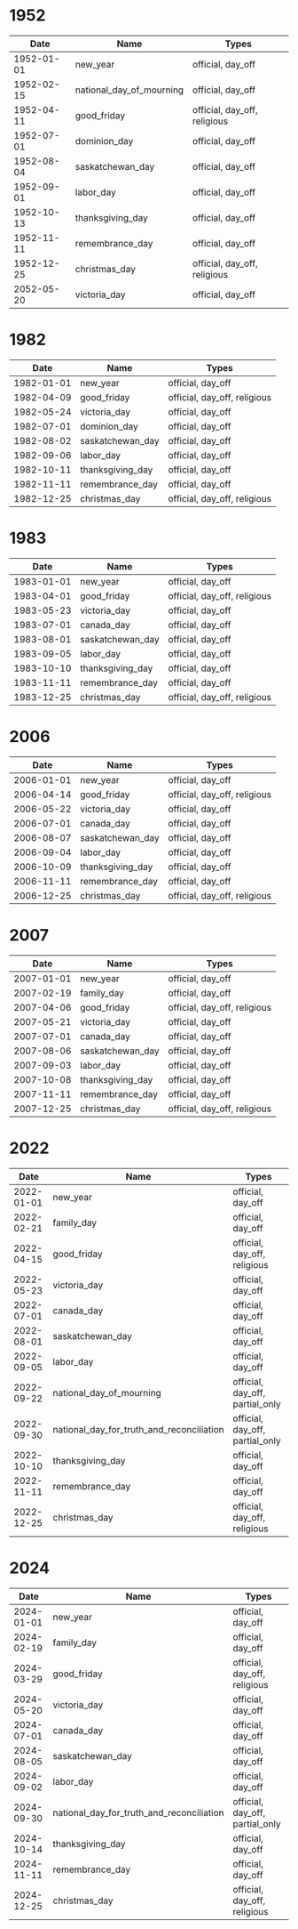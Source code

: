 # 1952

| Date       | Name                     | Types                        |
|------------|--------------------------|------------------------------|
| 1952-01-01 | new_year                 | official, day_off            |
| 1952-02-15 | national_day_of_mourning | official, day_off            |
| 1952-04-11 | good_friday              | official, day_off, religious |
| 1952-07-01 | dominion_day             | official, day_off            |
| 1952-08-04 | saskatchewan_day         | official, day_off            |
| 1952-09-01 | labor_day                | official, day_off            |
| 1952-10-13 | thanksgiving_day         | official, day_off            |
| 1952-11-11 | remembrance_day          | official, day_off            |
| 1952-12-25 | christmas_day            | official, day_off, religious |
| 2052-05-20 | victoria_day             | official, day_off            |

# 1982

| Date       | Name             | Types                        |
|------------|------------------|------------------------------|
| 1982-01-01 | new_year         | official, day_off            |
| 1982-04-09 | good_friday      | official, day_off, religious |
| 1982-05-24 | victoria_day     | official, day_off            |
| 1982-07-01 | dominion_day     | official, day_off            |
| 1982-08-02 | saskatchewan_day | official, day_off            |
| 1982-09-06 | labor_day        | official, day_off            |
| 1982-10-11 | thanksgiving_day | official, day_off            |
| 1982-11-11 | remembrance_day  | official, day_off            |
| 1982-12-25 | christmas_day    | official, day_off, religious |

# 1983

| Date       | Name             | Types                        |
|------------|------------------|------------------------------|
| 1983-01-01 | new_year         | official, day_off            |
| 1983-04-01 | good_friday      | official, day_off, religious |
| 1983-05-23 | victoria_day     | official, day_off            |
| 1983-07-01 | canada_day       | official, day_off            |
| 1983-08-01 | saskatchewan_day | official, day_off            |
| 1983-09-05 | labor_day        | official, day_off            |
| 1983-10-10 | thanksgiving_day | official, day_off            |
| 1983-11-11 | remembrance_day  | official, day_off            |
| 1983-12-25 | christmas_day    | official, day_off, religious |

# 2006

| Date       | Name             | Types                        |
|------------|------------------|------------------------------|
| 2006-01-01 | new_year         | official, day_off            |
| 2006-04-14 | good_friday      | official, day_off, religious |
| 2006-05-22 | victoria_day     | official, day_off            |
| 2006-07-01 | canada_day       | official, day_off            |
| 2006-08-07 | saskatchewan_day | official, day_off            |
| 2006-09-04 | labor_day        | official, day_off            |
| 2006-10-09 | thanksgiving_day | official, day_off            |
| 2006-11-11 | remembrance_day  | official, day_off            |
| 2006-12-25 | christmas_day    | official, day_off, religious |

# 2007

| Date       | Name             | Types                        |
|------------|------------------|------------------------------|
| 2007-01-01 | new_year         | official, day_off            |
| 2007-02-19 | family_day       | official, day_off            |
| 2007-04-06 | good_friday      | official, day_off, religious |
| 2007-05-21 | victoria_day     | official, day_off            |
| 2007-07-01 | canada_day       | official, day_off            |
| 2007-08-06 | saskatchewan_day | official, day_off            |
| 2007-09-03 | labor_day        | official, day_off            |
| 2007-10-08 | thanksgiving_day | official, day_off            |
| 2007-11-11 | remembrance_day  | official, day_off            |
| 2007-12-25 | christmas_day    | official, day_off, religious |

# 2022

| Date       | Name                                      | Types                           |
|------------|-------------------------------------------|---------------------------------|
| 2022-01-01 | new_year                                  | official, day_off               |
| 2022-02-21 | family_day                                | official, day_off               |
| 2022-04-15 | good_friday                               | official, day_off, religious    |
| 2022-05-23 | victoria_day                              | official, day_off               |
| 2022-07-01 | canada_day                                | official, day_off               |
| 2022-08-01 | saskatchewan_day                          | official, day_off               |
| 2022-09-05 | labor_day                                 | official, day_off               |
| 2022-09-22 | national_day_of_mourning                  | official, day_off, partial_only |
| 2022-09-30 | national_day_for_truth_and_reconciliation | official, day_off, partial_only |
| 2022-10-10 | thanksgiving_day                          | official, day_off               |
| 2022-11-11 | remembrance_day                           | official, day_off               |
| 2022-12-25 | christmas_day                             | official, day_off, religious    |

# 2024

| Date       | Name                                      | Types                           |
|------------|-------------------------------------------|---------------------------------|
| 2024-01-01 | new_year                                  | official, day_off               |
| 2024-02-19 | family_day                                | official, day_off               |
| 2024-03-29 | good_friday                               | official, day_off, religious    |
| 2024-05-20 | victoria_day                              | official, day_off               |
| 2024-07-01 | canada_day                                | official, day_off               |
| 2024-08-05 | saskatchewan_day                          | official, day_off               |
| 2024-09-02 | labor_day                                 | official, day_off               |
| 2024-09-30 | national_day_for_truth_and_reconciliation | official, day_off, partial_only |
| 2024-10-14 | thanksgiving_day                          | official, day_off               |
| 2024-11-11 | remembrance_day                           | official, day_off               |
| 2024-12-25 | christmas_day                             | official, day_off, religious    |
